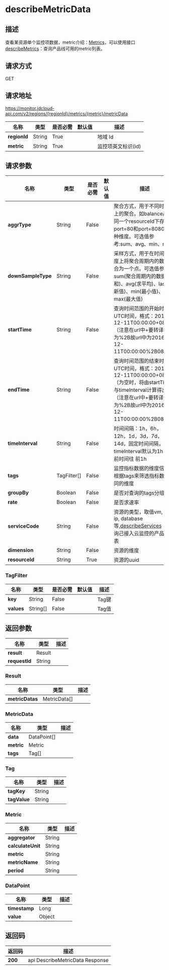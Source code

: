 # describeMetricData


## 描述
查看某资源单个监控项数据，metric介绍：<a href="https://docs.jdcloud.com/cn/monitoring/metrics">Metrics</a>，可以使用接口<a href="https://docs.jdcloud.com/cn/monitoring/metrics">describeMetrics</a>：查询产品线可用的metric列表。

## 请求方式
GET

## 请求地址
https://monitor.jdcloud-api.com/v2/regions/{regionId}/metrics/{metric}/metricData

|名称|类型|是否必需|默认值|描述|
|---|---|---|---|---|
|**regionId**|String|True| |地域 Id|
|**metric**|String|True| |监控项英文标识(id)|

## 请求参数
|名称|类型|是否必需|默认值|描述|
|---|---|---|---|---|
|**aggrType**|String|False| |聚合方式，用于不同时间轴上的聚合。如balance产品同一个resourceId下存在port=80和port=8080等多种维度。可选值参考:sum、avg、min、max|
|**downSampleType**|String|False| |采样方式，用于在时间轴维度上将聚合周期内的数据聚合为一个点。可选值参考：sum(聚合周期内的数据求和)、avg(求平均)、last(最新值)、min(最小值)、max(最大值)|
|**startTime**|String|False| |查询时间范围的开始时间， UTC时间，格式：2016-12-11T00:00:00+0800（注意在url中+要转译为%2B故url中为2016-12-11T00:00:00%2B0800）|
|**endTime**|String|False| |查询时间范围的结束时间， UTC时间，格式：2016-12-11T00:00:00+0800（为空时，将由startTime与timeInterval计算得出）（注意在url中+要转译为%2B故url中为2016-12-11T00:00:00%2B0800）|
|**timeInterval**|String|False| |时间间隔：1h，6h，12h，1d，3d，7d，14d，固定时间间隔，timeInterval默认为1h，当前时间往 前1h|
|**tags**|TagFilter[]|False| |监控指标数据的维度信息,根据tags来筛选指标数据不同的维度|
|**groupBy**|Boolean|False| |是否对查询的tags分组|
|**rate**|Boolean|False| |是否求速率|
|**serviceCode**|String|False| |资源的类型，取值vm, lb, ip, database 等,<a href="https://docs.jdcloud.com/cn/monitoring/api/describeservices?content=API&SOP=JDCloud">describeServices</a>：查询己接入云监控的产品线列表|
|**dimension**|String|False| |资源的维度|
|**resourceId**|String|True| |资源的uuid|

### TagFilter
|名称|类型|是否必需|默认值|描述|
|---|---|---|---|---|
|**key**|String|False| |Tag键|
|**values**|String[]|False| |Tag值|

## 返回参数
|名称|类型|描述|
|---|---|---|
|**result**|Result| |
|**requestId**|String| |

### Result
|名称|类型|描述|
|---|---|---|
|**metricDatas**|MetricData[]| |
### MetricData
|名称|类型|描述|
|---|---|---|
|**data**|DataPoint[]| |
|**metric**|Metric| |
|**tags**|Tag[]| |
### Tag
|名称|类型|描述|
|---|---|---|
|**tagKey**|String| |
|**tagValue**|String| |
### Metric
|名称|类型|描述|
|---|---|---|
|**aggregator**|String| |
|**calculateUnit**|String| |
|**metric**|String| |
|**metricName**|String| |
|**period**|String| |
### DataPoint
|名称|类型|描述|
|---|---|---|
|**timestamp**|Long| |
|**value**|Object| |

## 返回码
|返回码|描述|
|---|---|
|**200**|api DescribeMetricData Response  |


